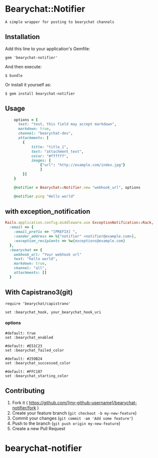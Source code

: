 # Bearychat::Notifier

    A simple wrapper for posting to bearychat channels

## Installation

Add this line to your application's Gemfile:

    gem 'bearychat-notifier'

And then execute:

    $ bundle

Or install it yourself as:

    $ gem install bearychat-notifier

## Usage
```ruby    
    options = {
      text: "text, this field may accept markdown",
      markdown: true,
      channel: "bearychat-dev",
      attachments: [
        {
            title: "title_1",
            text: "attachment_text",
            color: "#ffffff",
            images: [
                {"url": "http://example.com/index.jpg"}
                ]
        }]
    }

    @notifier = Bearychat::Notifier.new "webhook_url", options

    @notifier.ping "Hello world"
```

## with exception_notification
```ruby
Rails.application.config.middleware.use ExceptionNotification::Rack,
  :email => {
    :email_prefix => "[PREFIX] ",
    :sender_address => %{"notifier" <notifier@example.com>},
    :exception_recipients => %w{exceptions@example.com}
  },
  :bearychat => {
    webhook_url: "Your webhook url"
    text: "hello world",
    markdown: true,
    channel: "all",
    attachments: []
  }
```
## With Capistrano3(git)

```
require 'bearychat/capistrano'

set :bearychat_hook, your_bearychat_hook_uri
```

#### options
```
#default: true
set :bearychat_enabled

#default: #E51C23
set :bearychat_failed_color

#default: #259B24
set :bearychat_successed_color

#default: #FFC107
set :bearychat_starting_color
```

## Contributing

1. Fork it ( https://github.com/[my-github-username]/bearychat-notifier/fork )
2. Create your feature branch (`git checkout -b my-new-feature`)
3. Commit your changes (`git commit -am 'Add some feature'`)
4. Push to the branch (`git push origin my-new-feature`)
5. Create a new Pull Request
# bearychat-notifier
